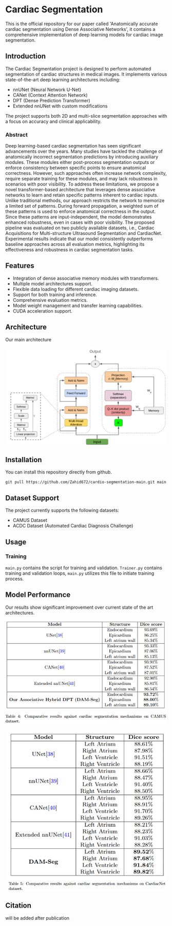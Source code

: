 # Cardiac Segmentation

This is the official repository for our paper called 'Anatomically accurate cardiac segmentation using Dense Associative Networks', it contains a comprehensive implementation of deep learning models for cardiac image segmentation.

## Introduction

The Cardiac Segmentation project is designed to perform automated segmentation of cardiac structures in medical images. It implements various state-of-the-art deep learning architectures including:

- nnUNet (Neural Network U-Net)
- CANet (Context Attention Network)
- DPT (Dense Prediction Transformer)
- Extended nnUNet with custom modifications

The project supports both 2D and multi-slice segmentation approaches with a focus on accuracy and clinical applicability.

### Abstract
Deep learning-based cardiac segmentation has seen significant advancements over the years. Many studies have tackled the challenge of anatomically incorrect segmentation predictions by introducing auxiliary modules. These modules either post-process segmentation outputs or enforce consistency between specific points to ensure anatomical correctness. However, such approaches often increase network complexity, require separate training for these modules, and may lack robustness in scenarios with poor visibility. To address these limitations, we propose a novel transformer-based architecture that leverages dense associative networks to learn and retain specific patterns inherent to cardiac inputs. Unlike traditional methods, our approach restricts the network to memorize a limited set of patterns. During forward propagation, a weighted sum of these patterns is used to enforce anatomical correctness in the output. Since these patterns are input-independent, the model demonstrates enhanced robustness, even in cases with poor visibility. The proposed pipeline was evaluated on two publicly available datasets, i.e., Cardiac Acquisitions for Multi-structure Ultrasound Segmentation and CardiacNet. Experimental results indicate that our model consistently outperforms baseline approaches across all evaluation metrics, highlighting its effectiveness and robustness in cardiac segmentation tasks.


## Features

- Integration of dense associative memory modules with transformers.
- Multiple model architectures support.
- Flexible data loading for different cardiac imaging datasets.
- Support for both training and inference.
- Comprehensive evaluation metrics.
- Model weight management and transfer learning capabilities.
- CUDA acceleration support.

## Architecture
Our main architecture 

![Cardio-Seg](Figures/Figure_2_updated.png)



## Installation

You can install this repository directly from github.
```
git pull https://github.com/Zahid672/cardio-segmentation-main.git main
```


## Dataset Support

The project currently supports the following datasets:

- CAMUS Dataset
- ACDC Dataset (Automated Cardiac Diagnosis Challenge)




## Usage

### Training

`main.py` contains the script for training and validation. `Trainer.py` contains training and validation loops, `main.py` utilizes this file to initiate training process.



## Model Performance
Our results show significant improvement over current state of the art architectures.

![CAMUS-Results](Figures/comparison_table_CAMUS.png)



![CardiacNet-Results](Figures/comparison_table_cardiac.png)


## Citation

will be added after publication